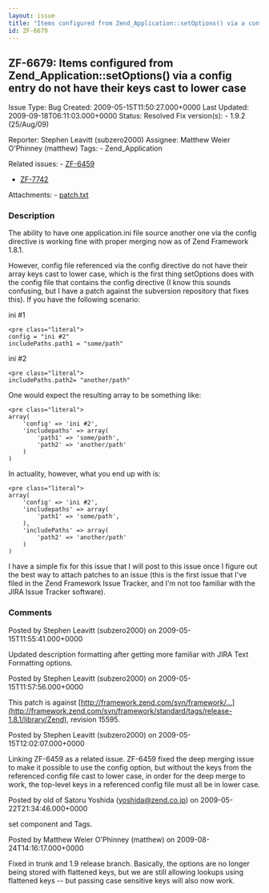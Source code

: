 ```yaml
---
layout: issue
title: "Items configured from Zend_Application::setOptions() via a config entry do not have their keys cast to lower case"
id: ZF-6679
---
```


ZF-6679: Items configured from Zend\_Application::setOptions() via a config entry do not have their keys cast to lower case
---------------------------------------------------------------------------------------------------------------------------

 Issue Type: Bug Created: 2009-05-15T11:50:27.000+0000 Last Updated: 2009-09-18T06:11:03.000+0000 Status: Resolved Fix version(s): - 1.9.2 (25/Aug/09)
 
 Reporter:  Stephen Leavitt (subzero2000)  Assignee:  Matthew Weier O'Phinney (matthew)  Tags: - Zend\_Application
 
 Related issues: - [ZF-6459](/issues/browse/ZF-6459)
- [ZF-7742](/issues/browse/ZF-7742)
 
 Attachments: - [patch.txt](/issues/secure/attachment/11931/patch.txt)
 
### Description

The ability to have one application.ini file source another one via the config directive is working fine with proper merging now as of Zend Framework 1.8.1.

However, config file referenced via the config directive do not have their array keys cast to lower case, which is the first thing setOptions does with the config file that contains the config directive (I know this sounds confusing, but I have a patch against the subversion repository that fixes this). If you have the following scenario:

ini #1

 
    <pre class="literal">
    config = "ini #2"
    includePaths.path1 = "some/path"


ini #2

 
    <pre class="literal">
    includePaths.path2= "another/path"


One would expect the resulting array to be something like:

 
    <pre class="literal">
    array(
        'config' => 'ini #2',
        'includepaths' => array(
            'path1' => 'some/path',
            'path2' => 'another/path'
        )
    )


In actuality, however, what you end up with is:

 
    <pre class="literal">
    array(
        'config' => 'ini #2',
        'includepaths' => array(
            'path1' => 'some/path',
        ),
        'includePaths' => array(
            'path2' => 'another/path'
        )
    )


I have a simple fix for this issue that I will post to this issue once I figure out the best way to attach patches to an issue (this is the first issue that I've filed in the Zend Framework Issue Tracker, and I'm not too familiar with the JIRA Issue Tracker software).

 

 

### Comments

Posted by Stephen Leavitt (subzero2000) on 2009-05-15T11:55:41.000+0000

Updated description formatting after getting more familiar with JIRA Text Formatting options.

 

 

Posted by Stephen Leavitt (subzero2000) on 2009-05-15T11:57:56.000+0000

This patch is against [http://framework.zend.com/svn/framework/…](http://framework.zend.com/svn/framework/standard/tags/release-1.8.1/library/Zend), revision 15595.

 

 

Posted by Stephen Leavitt (subzero2000) on 2009-05-15T12:02:07.000+0000

Linking ZF-6459 as a related issue. ZF-6459 fixed the deep merging issue to make it possible to use the config option, but without the keys from the referenced config file cast to lower case, in order for the deep merge to work, the top-level keys in a referenced config file must all be in lower case.

 

 

Posted by old of Satoru Yoshida (yoshida@zend.co.jp) on 2009-05-22T21:34:46.000+0000

set component and Tags.

 

 

Posted by Matthew Weier O'Phinney (matthew) on 2009-08-24T14:16:17.000+0000

Fixed in trunk and 1.9 release branch. Basically, the options are no longer being stored with flattened keys, but we are still allowing lookups using flattened keys -- but passing case sensitive keys will also now work.

 

 